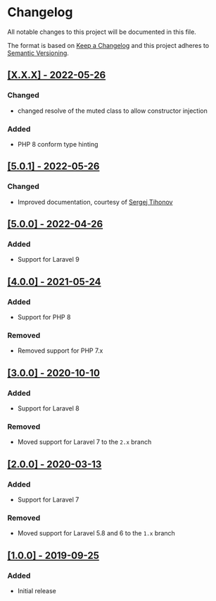 # Changelog
All notable changes to this project will be documented in this file.

The format is based on [Keep a Changelog](http://keepachangelog.com/) and this project adheres to [Semantic Versioning](http://semver.org/).

## [[X.X.X] - 2022-05-26](https://github.com/monooso/unobserve/releases/tag/vX.X.X)
### Changed
- changed resolve of the muted class to allow constructor injection

### Added
- PHP 8 conform type hinting

## [[5.0.1] - 2022-05-26](https://github.com/monooso/unobserve/releases/tag/v5.0.1)
### Changed
- Improved documentation, courtesy of [Sergej Tihonov](https://github.com/Sergej-Tihonov)

## [[5.0.0] - 2022-04-26](https://github.com/monooso/unobserve/releases/tag/v5.0.0)
### Added
- Support for Laravel 9

## [[4.0.0] - 2021-05-24](https://github.com/monooso/unobserve/releases/tag/v4.0.0)
### Added
- Support for PHP 8

### Removed
- Removed support for PHP 7.x

## [[3.0.0] - 2020-10-10](https://github.com/monooso/unobserve/releases/tag/v3.0.0) 
### Added
- Support for Laravel 8

### Removed
- Moved support for Laravel 7 to the `2.x` branch

## [[2.0.0] - 2020-03-13](https://github.com/monooso/unobserve/releases/tag/v2.0.0)
### Added
- Support for Laravel 7

### Removed
- Moved support for Laravel 5.8 and 6 to the `1.x` branch

## [[1.0.0] - 2019-09-25](https://github.com/monooso/unobserve/releases/tag/v1.0.0)
### Added
- Initial release
